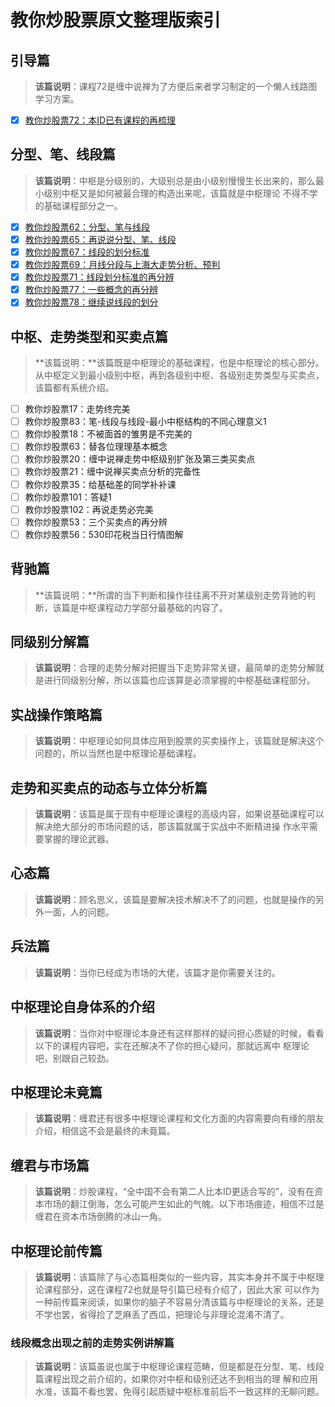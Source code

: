 # 教你炒股票原文整理版索引

## 引导篇

> **该篇说明**：课程72是缠中说禅为了方便后来者学习制定的一个懒人线路图学习方案。

+ [x] [教你炒股票72：本ID已有课程的再梳理](./articles/72.本ID已有课程的再梳理.md)

## 分型、笔、线段篇

> **该篇说明**：中枢是分级别的，大级别总是由小级别慢慢生长出来的，那么最小级别中枢又是如何被最合理的构造出来呢，该篇就是中枢理论 不得不学的基础课程部分之一。

+ [x] [教你炒股票62：分型、笔与线段](./articles/62.分型、笔、线段.md)
+ [x] [教你炒股票65：再说说分型、笔、线段](./articles/65.再说说分型、笔、线段.md)
+ [x] [教你炒股票67：线段的划分标准](./articles/67.线段的划分标准.md)
+ [x] [教你炒股票69：月线分段与上海大走势分析、预判](./articles/69.月线分段与上海大走势分析、预判.md)
+ [x] [教你炒股票71：线段划分标准的再分辨](./articles/71.线段划分标准的再分辨.md)
+ [x] [教你炒股票77：一些概念的再分辨](./articles/77.一些概念的再分辨.md)
+ [x] [教你炒股票78：继续说线段的划分](./articles/78.继续说线段的划分.md)

## 中枢、走势类型和买卖点篇

> **该篇说明：**该篇既是中枢理论的基础课程，也是中枢理论的核心部分。从中枢定义到最小级别中枢，再到各级别中枢、各级别走势类型与买卖点，该篇都有系统介绍。

+ [ ] 教你炒股票17：走势终完美
+ [ ] 教你炒股票83：笔-线段与线段-最小中枢结构的不同心理意义1
+ [ ] 教你炒股票18：不被面首的雏男是不完美的
+ [ ] 教你炒股票63：替各位理理基本概念
+ [ ] 教你炒股票20：缠中说禅走势中枢级别扩张及第三类买卖点
+ [ ] 教你炒股票21：缠中说禅买卖点分析的完备性
+ [ ] 教你炒股票35：给基础差的同学补补课
+ [ ] 教你炒股票101：答疑1
+ [ ] 教你炒股票102：再说走势必完美
+ [ ] 教你炒股票53：三个买卖点的再分辨
+ [ ] 教你炒股票56：530印花税当日行情图解

## 背驰篇

> **该篇说明：**所谓的当下判断和操作往往离不开对某级别走势背驰的判断，该篇是中枢课程动力学部分最基础的内容了。



## 同级别分解篇

> **该篇说明**：合理的走势分解对把握当下走势非常关键，最简单的走势分解就是进行同级别分解，所以该篇也应该算是必须掌握的中枢基础课程部分。



## 实战操作策略篇

> **该篇说明**：中枢理论如何具体应用到股票的买卖操作上，该篇就是解决这个问题的，所以当然也是中枢理论基础课程。



## 走势和买卖点的动态与立体分析篇

> **该篇说明**：该篇是属于现有中枢理论课程的高级内容，如果说基础课程可以解决绝大部分的市场问题的话，那该篇就属于实战中不断精进操 作水平需要掌握的理论武器。



## 心态篇

> **该篇说明**：顾名思义，该篇是要解决技术解决不了的问题，也就是操作的另外一面，人的问题。



## 兵法篇

> **该篇说明**：当你已经成为市场的大佬，该篇才是你需要关注的。



## 中枢理论自身体系的介绍

> **该篇说明**：当你对中枢理论本身还有这样那样的疑问担心质疑的时候，看看以下的课程内容吧，实在还解决不了你的担心疑问，那就远离中 枢理论吧，别跟自己较劲。



## 中枢理论未竟篇

> **该篇说明**：缠君还有很多中枢理论课程和文化方面的内容需要向有缘的朋友介绍，相信这不会是最终的未竟篇。



## 缠君与市场篇

> **该篇说明**：炒股课程，“全中国不会有第二人比本ID更适合写的”，没有在资本市场的翻江倒海，怎么可能产生如此的气魄。以下市场痕迹，相信不过是缠君在资本市场倒腾的冰山一角。



## 中枢理论前传篇

> **该篇说明**：该篇除了与心态篇相类似的一些内容，其实本身并不属于中枢理论课程部分，这在课程72也就是导引篇已经有介绍了，因此大家 可以作为一种前传篇来阅读，如果你的脑子不容易分清该篇与中枢理论的关系，还是不学也罢，省得捡了芝麻丢了西瓜，把理论与非理论混淆不清了。



### 线段概念出现之前的走势实例讲解篇

> **该篇说明**：该篇虽说也属于中枢理论课程范畴，但是都是在分型、笔、线段篇课程出现之前介绍的，如果你对中枢和级别还达不到相当的理 解和应用水准，该篇不看也罢，免得引起质疑中枢标准前后不一致这样的无聊问题。
